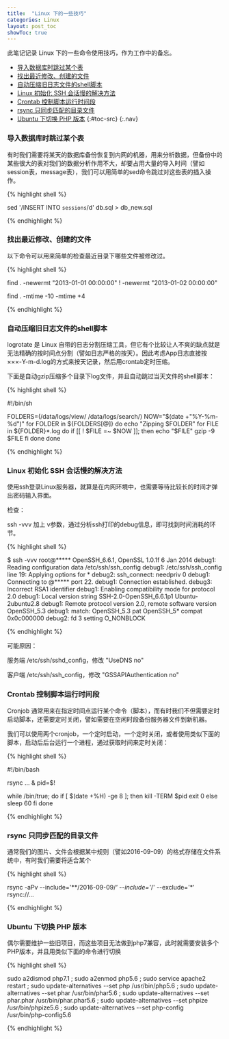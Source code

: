 ```yaml
---
title:  "Linux 下的一些技巧"
categories: Linux
layout: post_toc
showToc: true
---
```


此笔记记录 Linux 下的一些命令使用技巧，作为工作中的备忘。

* [导入数据库时跳过某个表](#no1)
* [找出最近修改、创建的文件](#no2)
* [自动压缩旧日志文件的shell脚本](#no3)
* [Linux 初始化 SSH 会话慢的解决方法](#no4)
* [Crontab 控制脚本运行时间段](#no5)
* [rsync 只同步匹配的目录文件](#no6)
* [Ubuntu 下切换 PHP 版本](#no7)
{:#toc-src}
{:.nav}

<a name="no1"/>

### 导入数据库时跳过某个表

有时我们需要将某天的数据库备份恢复到内网的机器，用来分析数据，但备份中的某些很大的表对我们的数据分析作用不大，却要占用大量的导入时间（譬如session表，message表），我们可以用简单的sed命令跳过对这些表的插入操作。

{% highlight shell %}

sed '/INSERT INTO `sessions`/d' db.sql > db_new.sql

{% endhighlight %}

<a name="no2"/>

### 找出最近修改、创建的文件

以下命令可以用来简单的检查最近目录下哪些文件被修改过。

{% highlight shell %}

find . -newermt "2013-01-01 00:00:00" ! -newermt "2013-01-02 00:00:00"

find . -mtime -10 -mtime +4


{% endhighlight %}

<a name="no3"/>

### 自动压缩旧日志文件的shell脚本

logrotate 是 Linux 自带的日志分割压缩工具，但它有个比较让人不爽的缺点就是无法精确的按时间点分割（譬如日志严格的按天）。因此考虑App日志直接按 ×××-Y-m-d.log的方式来按天记录，然后用crontab定时压缩。

下面是自动gzip压缩多个目录下log文件，并且自动跳过当天文件的shell脚本：


{% highlight shell %}

#!/bin/sh

FOLDERS=(/data/logs/view/ /data/logs/search/)
NOW="$(date +"%Y-%m-%d")"
for FOLDER in ${FOLDERS[@]}
do
	echo "Zipping $FOLDER"
	for FILE in ${FOLDER}*.log
	do
		if [[ ! $FILE =~ $NOW ]]; then
			echo "$FILE"
			gzip -9 $FILE
		fi
	done
done


{% endhighlight %}

<a name="no4"/>

### Linux 初始化 SSH 会话慢的解决方法

使用ssh登录Linux服务器，就算是在内网环境中，也需要等待比较长的时间才弹出密码输入界面。

检查：

ssh -vvv 加上 v参数，通过分析ssh打印的debug信息，即可找到时间消耗的环节。

{% highlight shell %}

$ ssh -vvv root@*****
OpenSSH_6.6.1, OpenSSL 1.0.1f 6 Jan 2014
debug1: Reading configuration data /etc/ssh/ssh_config
debug1: /etc/ssh/ssh_config line 19: Applying options for *
debug2: ssh_connect: needpriv 0
debug1: Connecting to @***** port 22.
debug1: Connection established.
debug3: Incorrect RSA1 identifier
debug1: Enabling compatibility mode for protocol 2.0
debug1: Local version string SSH-2.0-OpenSSH_6.6.1p1 Ubuntu-2ubuntu2.8
debug1: Remote protocol version 2.0, remote software version OpenSSH_5.3
debug1: match: OpenSSH_5.3 pat OpenSSH_5* compat 0x0c000000
debug2: fd 3 setting O_NONBLOCK

{% endhighlight %}

可能原因：

服务端 /etc/ssh/sshd_config，修改 "UseDNS no"

客户端  /etc/ssh/ssh_config，修改 "GSSAPIAuthentication no"

<a name="no5"/>

### Crontab 控制脚本运行时间段

Cronjob 通常用来在指定时间点运行某个命令（脚本），而有时我们不但需要定时启动脚本，还需要定时关闭，譬如需要在空闲时段备份服务器文件到新机器。

我们可以使用两个cronjob，一个定时启动，一个定时关闭，或者使用类似下面的脚本，启动后后台运行一个进程，通过获取时间来定时关闭：


{% highlight shell %}

#!/bin/bash

rsync ... &
pid=$!

while /bin/true; do
  if [ $(date +%H) -ge 8 ]; then
    kill -TERM $pid
    exit 0
  else
    sleep 60
  fi
done

{% endhighlight %}

<a name="no6"/>

### rsync 只同步匹配的目录文件

通常我们的图片、文件会根据某中规则（譬如2016-09-09）的格式存储在文件系统中，有时我们需要将适合某个

{% highlight shell %}

rsync -aPv --include='**/2016-09-09/*' --include='*/' --exclude='*' rsync://...

{% endhighlight %}

<a name="no7"/>

### Ubuntu 下切换 PHP 版本

偶尔需要维护一些旧项目，而这些项目无法做到php7兼容，此时就需要安装多个PHP版本，并且用类似下面的命令进行切换

{% highlight shell %}

sudo a2dismod php7.1 ; sudo a2enmod php5.6 ; sudo service apache2 restart ; sudo update-alternatives --set php /usr/bin/php5.6 ; sudo update-alternatives --set phar /usr/bin/phar5.6 ; sudo update-alternatives --set phar.phar /usr/bin/phar.phar5.6 ;  sudo update-alternatives --set phpize /usr/bin/phpize5.6 ;  sudo update-alternatives --set php-config /usr/bin/php-config5.6

{% endhighlight %}

